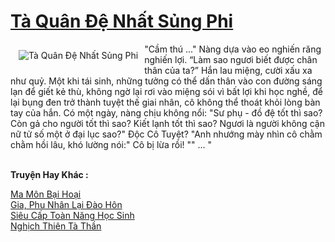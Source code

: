 <a href="https://truyenwiki.net/ta-quan-de-nhat-sung-phi.35282/" title="Tà Quân Đệ Nhất Sủng Phi"><h1>Tà Quân Đệ Nhất Sủng Phi</h1></a><div style="display:table"><img align="right" style="float: left; padding: 10px;" src="https://truyenwiki.net/a/img/str/src/35282.jpg" alt="Tà Quân Đệ Nhất Sủng Phi">"Cầm thú ..." Nàng dựa vào eo nghiến răng nghiến lợi. “Làm sao ngươi biết được chân thân của ta?” Hắn lau miệng, cười xấu xa như quỷ. Một khi tái sinh, những tưởng có thể dấn thân vào con đường sáng lạn để giết kẻ thù, không ngờ lại rơi vào miệng sói vì bất lợi khi học nghề, để lại bụng đen trở thành tuyệt thế giai nhân, cô không thể thoát khỏi lòng bàn tay của hắn. Có một ngày, nàng chịu không nổi: "Sư phụ - đồ đệ tốt thì sao? Còn gả cho người tốt thì sao? Kiết lạnh tốt thì sao? Ngươi là người không cận nữ tử số một ở đại lục sao?" Độc Cô Tuyệt? "Anh nhướng mày nhìn cô chằm chằm hồi lâu, khó lường nói:" Cô bị lừa rồi! "" ... "</div><p><br><b>Truyện Hay Khác :</b></p><a href="https://truyenwiki.net/ma-mon-bai-hoai.35474/" alt="Ma Môn Bại Hoại">Ma Môn Bại Hoại</a><br/><a href="https://github.com/nownovels/wikidich/tree/master/truyenhay/36047" alt="Gia, Phu Nhân Lại Đào Hôn">Gia, Phu Nhân Lại Đào Hôn</a><br/><a href="https://github.com/nownovels/wikidich/tree/master/truyenhay/36432" alt="Siêu Cấp Toàn Năng Học Sinh">Siêu Cấp Toàn Năng Học Sinh</a><br/><a href="https://github.com/nownovels/wikidich/tree/master/truyenhay/36461" alt="Nghịch Thiên Tà Thần">Nghịch Thiên Tà Thần</a><br/>